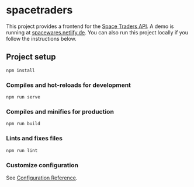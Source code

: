 # spacetraders
This project provides a frontend for the [Space Traders API](https://spacetraders.io). A demo is running at [spacewares.netlify.de](https://spacewares.netlify.app/). You can also run this project locally if you follow the instructions below.

## Project setup
```
npm install
```

### Compiles and hot-reloads for development
```
npm run serve
```

### Compiles and minifies for production
```
npm run build
```

### Lints and fixes files
```
npm run lint
```

### Customize configuration
See [Configuration Reference](https://cli.vuejs.org/config/).
